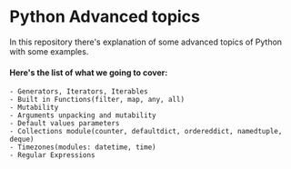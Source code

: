 # Python Advanced topics

In this repository there's explanation of some advanced topics of Python with some examples.

#### Here's the list of what we going to cover:

    - Generators, Iterators, Iterables
    - Built in Functions(filter, map, any, all)
    - Mutability
    - Arguments unpacking and mutability
    - Default values parameters
    - Collections module(counter, defaultdict, ordereddict, namedtuple, deque)
    - Timezones(modules: datetime, time)
    - Regular Expressions